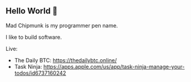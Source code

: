 ## Hello World 👋

Mad Chipmunk is my programmer pen name. 

I like to build software.

Live:
* The Daily BTC:  https://thedailybtc.online/
* Task Ninja:  https://apps.apple.com/us/app/task-ninja-manage-your-todos/id6737160242
